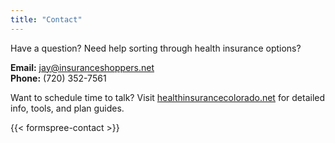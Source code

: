 ```yaml
---
title: "Contact"
---
```


Have a question? Need help sorting through health insurance options?

**Email:** [jay@insuranceshoppers.net](mailto:jay@insuranceshoppers.net)  
**Phone:** (720) 352-7561

Want to schedule time to talk? Visit [healthinsurancecolorado.net](https://healthinsurancecolorado.net) for detailed info, tools, and plan guides.

{{< formspree-contact >}}
